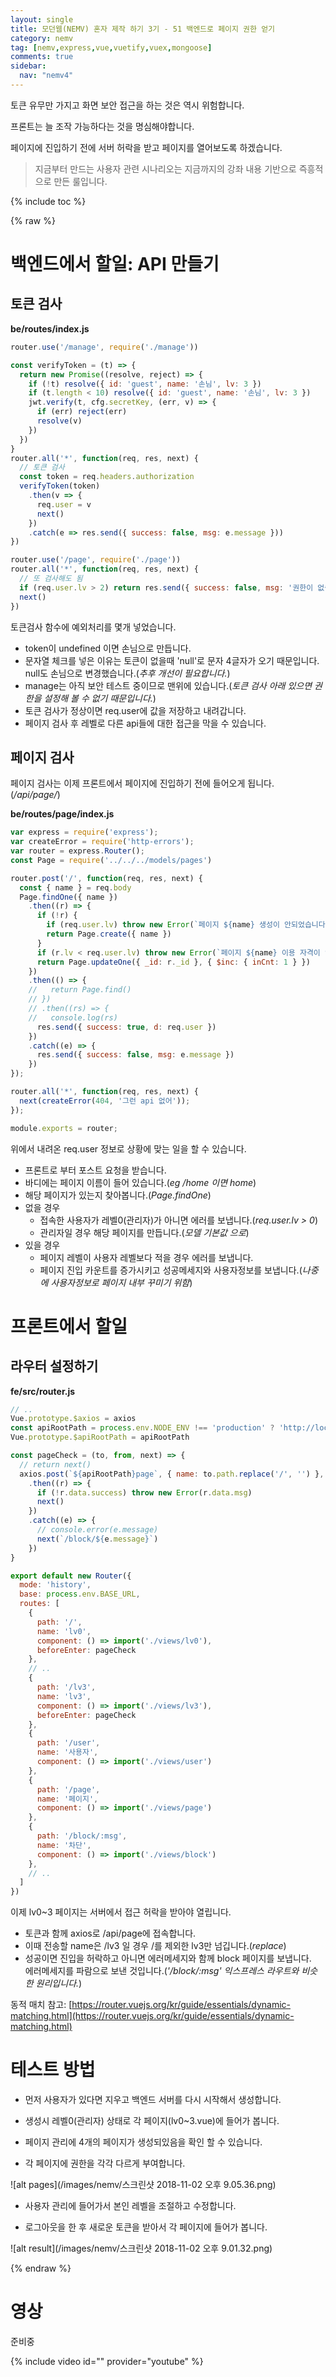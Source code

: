 ```yaml
---
layout: single
title: 모던웹(NEMV) 혼자 제작 하기 3기 - 51 백엔드로 페이지 권한 얻기
category: nemv
tag: [nemv,express,vue,vuetify,vuex,mongoose]
comments: true
sidebar:
  nav: "nemv4"
---
```


토큰 유무만 가지고 화면 보안 접근을 하는 것은 역시 위험합니다.

프론트는 늘 조작 가능하다는 것을 명심해야합니다.

페이지에 진입하기 전에 서버 허락을 받고 페이지를 열어보도록 하겠습니다.

> 지금부터 만드는 사용자 관련 시나리오는 지금까지의 강좌 내용 기반으로 즉흥적으로 만든 룰입니다.  

{% include toc %}

{% raw %}

# 백엔드에서 할일: API 만들기

## 토큰 검사 

**be/routes/index.js**  
```javascript
router.use('/manage', require('./manage'))

const verifyToken = (t) => {
  return new Promise((resolve, reject) => {
    if (!t) resolve({ id: 'guest', name: '손님', lv: 3 })
    if (t.length < 10) resolve({ id: 'guest', name: '손님', lv: 3 })
    jwt.verify(t, cfg.secretKey, (err, v) => {
      if (err) reject(err)
      resolve(v)
    })
  })
}
router.all('*', function(req, res, next) {
  // 토큰 검사
  const token = req.headers.authorization
  verifyToken(token)
    .then(v => {
      req.user = v
      next()
    })
    .catch(e => res.send({ success: false, msg: e.message }))
})

router.use('/page', require('./page'))
router.all('*', function(req, res, next) {
  // 또 검사해도 됨
  if (req.user.lv > 2) return res.send({ success: false, msg: '권한이 없습니다.' })
  next()
})
```

토큰검사 함수에 예외처리를 몇개 넣었습니다.
  
- token이 undefined 이면 손님으로 만듭니다.
- 문자열 체크를 넣은 이유는 토큰이 없을때 'null'로 문자 4글자가 오기 때문입니다. null도 손님으로 변경했습니다.(_추후 개선이 필요합니다._)
- manage는 아직 보안 테스트 중이므로 맨위에 있습니다.(_토큰 검사 아래 있으면 권한을 설정해 볼 수 없기 때문입니다._)
- 토큰 검사가 정상이면 req.user에 값을 저장하고 내려갑니다.
- 페이지 검사 후 레벨로 다른 api들에 대한 접근을 막을 수 있습니다.

## 페이지 검사

페이지 검사는 이제 프론트에서 페이지에 진입하기 전에 들어오게 됩니다. (_/api/page/_)

**be/routes/page/index.js**  
```javascript
var express = require('express');
var createError = require('http-errors');
var router = express.Router();
const Page = require('../../../models/pages')

router.post('/', function(req, res, next) {  
  const { name } = req.body
  Page.findOne({ name })
    .then((r) => {
      if (!r) {
        if (req.user.lv) throw new Error(`페이지 ${name} 생성이 안되었습니다.`) // req.user.lv > 0
        return Page.create({ name })
      }
      if (r.lv < req.user.lv) throw new Error(`페이지 ${name} 이용 자격이 없습니다.`)
      return Page.updateOne({ _id: r._id }, { $inc: { inCnt: 1 } })
    })
    .then(() => {
    //   return Page.find()
    // })
    // .then((rs) => {
    //   console.log(rs)
      res.send({ success: true, d: req.user })
    })
    .catch((e) => {
      res.send({ success: false, msg: e.message })
    })
});

router.all('*', function(req, res, next) {
  next(createError(404, '그런 api 없어'));
});

module.exports = router;
```

위에서 내려온 req.user 정보로 상황에 맞는 일을 할 수 있습니다.

- 프론트로 부터 포스트 요청을 받습니다.
- 바디에는 페이지 이름이 들어 있습니다.(_eg /home 이면 home_)
- 해당 페이지가 있는지 찾아봅니다.(_Page.findOne_)
- 없을 경우 
    - 접속한 사용자가 레벨0(관리자)가 아니면 에러를 보냅니다.(_req.user.lv > 0_)
    - 관리자일 경우 해당 페이지를 만듭니다.(_모델 기본값 으로_)
- 있을 경우
    - 페이지 레벨이 사용자 레벨보다 적을 경우 에러를 보냅니다.
    - 페이지 진입 카운트를 증가시키고 성공메세지와 사용자정보를 보냅니다.(_나중에 사용자정보로 페이지 내부 꾸미기 위함_)

# 프론트에서 할일

## 라우터 설정하기

**fe/src/router.js**  
```javascript
// ..
Vue.prototype.$axios = axios
const apiRootPath = process.env.NODE_ENV !== 'production' ? 'http://localhost:3000/api/' : '/api/'
Vue.prototype.$apiRootPath = apiRootPath

const pageCheck = (to, from, next) => {
  // return next()
  axios.post(`${apiRootPath}page`, { name: to.path.replace('/', '') }, { headers: { Authorization: localStorage.getItem('token') } })
    .then((r) => {
      if (!r.data.success) throw new Error(r.data.msg)
      next()
    })
    .catch((e) => {
      // console.error(e.message)
      next(`/block/${e.message}`)
    })
}

export default new Router({
  mode: 'history',
  base: process.env.BASE_URL,
  routes: [
    {
      path: '/',
      name: 'lv0',
      component: () => import('./views/lv0'),
      beforeEnter: pageCheck
    },
    // ..
    {
      path: '/lv3',
      name: 'lv3',
      component: () => import('./views/lv3'),
      beforeEnter: pageCheck
    },
    {
      path: '/user',
      name: '사용자',
      component: () => import('./views/user')
    },
    {
      path: '/page',
      name: '페이지',
      component: () => import('./views/page')
    },
    {
      path: '/block/:msg',
      name: '차단',
      component: () => import('./views/block')
    },
    // ..
  ]
})
```

이제 lv0~3 페이지는 서버에서 접근 허락을 받아야 열립니다.

- 토큰과 함께 axios로 /api/page에 접속합니다.
- 이때 전송할 name은 /lv3 일 경우 /를 제외한 lv3만 넘깁니다.(_replace_)
- 성공이면 진입을 허락하고 아니면 에러메세지와 함께 block 페이지를 보냅니다.  
에러메세지를 파람으로 보낸 것입니다.(_'/block/:msg' 익스프레스 라우트와 비슷한 원리입니다._)

동적 매치 참고: [https://router.vuejs.org/kr/guide/essentials/dynamic-matching.html](https://router.vuejs.org/kr/guide/essentials/dynamic-matching.html)

# 테스트 방법

- 먼저 사용자가 있다면 지우고 백엔드 서버를 다시 시작해서 생성합니다.

- 생성시 레벨0(관리자) 상태로 각 페이지(lv0~3.vue)에 들어가 봅니다.

- 페이지 관리에 4개의 페이지가 생성되있음을 확인 할 수 있습니다.

- 각 페이지에 권한을 각각 다르게 부여합니다.

![alt pages](/images/nemv/스크린샷 2018-11-02 오후 9.05.36.png)

- 사용자 관리에 들어가서 본인 레벨을 조절하고 수정합니다.

- 로그아웃을 한 후 새로운 토큰을 받아서 각 페이지에 들어가 봅니다.

![alt result](/images/nemv/스크린샷 2018-11-02 오후 9.01.32.png)

{% endraw %}

# 영상

준비중

{% include video id="" provider="youtube" %}   




